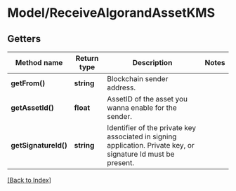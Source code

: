 # Model/ReceiveAlgorandAssetKMS

## Getters

Method name | Return type | Description | Notes
------------ | ------------- | ------------- | -------------
**getFrom()** | **string** | Blockchain sender address. |
**getAssetId()** | **float** | AssetID of the asset you wanna enable for the sender. |
**getSignatureId()** | **string** | Identifier of the private key associated in signing application. Private key, or signature Id must be present. |

[[Back to Index]](../index.md)
